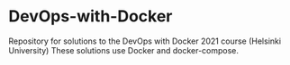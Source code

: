 # DevOps-with-Docker
Repository for solutions to the DevOps with Docker 2021 course (Helsinki University)
These solutions use Docker and docker-compose.
